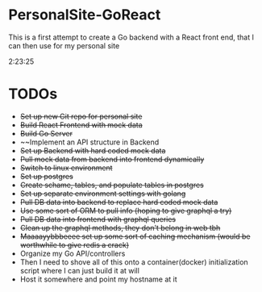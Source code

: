 # PersonalSite-GoReact
 
This is a first attempt to create a Go backend with a React front end, that I can then use for my personal site

2:23:25

# TODOs
- ~~Set up new Git repo for personal site~~
- ~~Build React Frontend with mock data~~
- ~~Build Go Server~~
- ~~Implement an API structure in Backend
- ~~Set up Backend with hard coded mock data~~
- ~~Pull mock data from backend into frontend dynamically~~
- ~~Switch to linux environment~~
- ~~Set up postgres~~
- ~~Create schame, tables, and populate tables in postgres~~
- ~~Set up separate environment settings with golang~~
- ~~Pull DB data into backend to replace hard coded mock data~~
- ~~Use some sort of ORM to pull info (hoping to give graphql a try)~~
- ~~Pull DB data into frontend with graphql queries~~
- ~~Clean up the graphql methods, they don't belong in web tbh~~
- ~~Maaaayybbbeeee set up some sort of caching mechanism (would be worthwhile to give redis a crack)~~
- Organize my Go API/controllers
- Then I need to shove all of this onto a container(docker) initialization script where I can just build it at will
- Host it somewhere and point my hostname at it